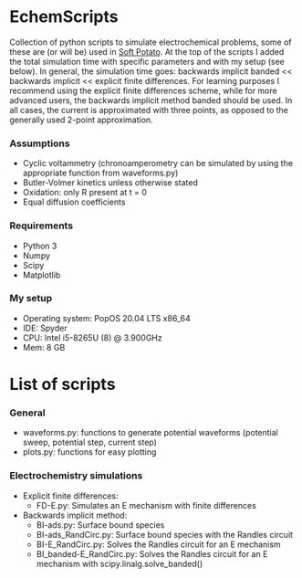 # EchemScripts
Collection of python scripts to simulate electrochemical problems, some of these are (or will be) used in [Soft Potato](https://github.com/oliverrdz/SoftPotato). At the top of the scripts I added the total simulation time with specific parameters and with my setup (see below). In general, the simulation time goes: backwards implicit banded << backwards implicit << explicit finite differences. For learning purposes I recommend using the explicit finite differences scheme, while for more advanced users, the backwards implicit method banded should be used. In all cases, the current is approximated with three points, as opposed to the generally used 2-point approximation.

### Assumptions
* Cyclic voltammetry (chronoamperometry can be simulated by using the appropriate function from waveforms.py)
* Butler-Volmer kinetics unless otherwise stated
* Oxidation: only R present at t = 0
* Equal diffusion coefficients

### Requirements
* Python 3
* Numpy
* Scipy
* Matplotlib

### My setup
* Operating system: PopOS 20.04 LTS x86_64
* IDE: Spyder
* CPU: Intel i5-8265U (8) @ 3.900GHz
* Mem: 8 GB

# List of scripts
### General
* waveforms.py: functions to generate potential waveforms (potential sweep, potential step, current step)
* plots.py: functions for easy plotting

### Electrochemistry simulations
* Explicit finite differences:
  * FD-E.py: Simulates an E mechanism with finite differences
* Backwards implicit method:
  * BI-ads.py: Surface bound species
  * BI-ads_RandCirc.py: Surface bound species with the Randles circuit
  * BI-E_RandCirc.py: Solves the Randles circuit for an E mechanism
  * BI_banded-E_RandCirc.py: Solves the Randles circuit for an E mechanism with scipy.linalg.solve_banded()
